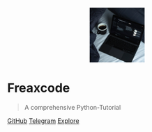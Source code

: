 <p align='center'> <a href="www.github.com/organizations/Freaxcode"> <img class="intro" width="25%" src="https://raw.githubusercontent.com/Git-Ankitraj/Python-tutorial/main/images/icon.jpg" ></a></p>


# Freaxcode
> A comprehensive Python-Tutorial



[GitHub](https://github.com/Git-Ankitraj/Python-tutorial/)
[Telegram](#)
[Explore](#basics)
